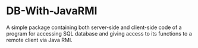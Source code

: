 # DB-With-JavaRMI
A simple package containing both server-side and client-side code of a program for accessing SQL database and giving access to its functions to a remote client via Java RMI.

